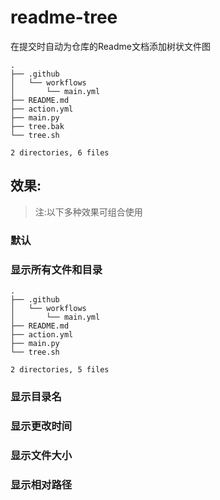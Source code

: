 # readme-tree
在提交时自动为仓库的Readme文档添加树状文件图

<!-- readme-tree start -->
```
.
├── .github
│   └── workflows
│       └── main.yml
├── README.md
├── action.yml
├── main.py
├── tree.bak
└── tree.sh

2 directories, 6 files
```
<!-- readme-tree end -->
## 效果:
> 注:以下多种效果可组合使用
### 默认
### 显示所有文件和目录
```
.
├── .github
│   └── workflows
│       └── main.yml
├── README.md
├── action.yml
├── main.py
└── tree.sh

2 directories, 5 files
```
### 显示目录名
### 显示更改时间
### 显示文件大小
### 显示相对路径
